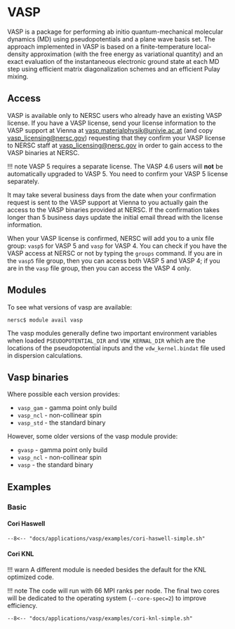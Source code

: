 # VASP

VASP is a package for performing ab initio quantum-mechanical
molecular dynamics (MD) using pseudopotentials and a plane wave basis
set. The approach implemented in VASP is based on a finite-temperature
local-density approximation (with the free energy as variational
quantity) and an exact evaluation of the instantaneous electronic
ground state at each MD step using efficient matrix diagonalization
schemes and an efficient Pulay mixing.

## Access

VASP is available only to NERSC users who already have an existing
VASP license.  If you have a VASP license, send your license
information to the VASP support at Vienna at
vasp.materialphysik@univie.ac.at (and copy <vasp_licensing@nersc.gov>)
requesting that they confirm your VASP license to NERSC staff at
vasp_licensing@nersc.gov in order to gain access to the VASP binaries
at NERSC.

!!! note
	VASP 5 requires a separate license. The VASP 4.6 users will
	**not** be automatically upgraded to VASP 5. You need to
	confirm your VASP 5 license separately.

It may take several business days from the date when your confirmation
request is sent to the VASP support at Vienna to you actually gain the
access to the VASP binaries provided at NERSC. If the confirmation
takes longer than 5 business days update the initial email thread with
the license information.

When your VASP license is confirmed, NERSC will add you to a unix file
group: `vasp5` for VASP 5 and `vasp` for VASP 4. You can check if you have
the VASP access at NERSC or not by typing the `groups` command. If you
are in the `vasp5` file group, then you can access both VASP 5 and VASP
4; if you are in the `vasp` file group, then you can access the VASP 4
only.

## Modules

To see what versions of vasp are available:
```shell
nersc$ module avail vasp
```

The vasp modules generally define two important environment variables
when loaded `PSEUDOPOTENTIAL_DIR` and `VDW_KERNAL_DIR` which are the
locations of the pseudopotential inputs and the `vdw_kernel.bindat`
file used in dispersion calculations.

## Vasp binaries

Where possible each version provides:

* `vasp_gam` - gamma point only build
* `vasp_ncl` - non-collinear spin
* `vasp_std` - the standard binary

However, some older versions of the vasp module provide:

* `gvasp` - gamma point only build
* `vasp_ncl` - non-collinear spin
* `vasp` - the standard binary

## Examples

### Basic

#### Cori Haswell

```slurm
--8<-- "docs/applications/vasp/examples/cori-haswell-simple.sh"
```

#### Cori KNL

!!! warn
	A different module is needed besides the default for the KNL
	optimized code.

!!! note
	The code will run with 66 MPI ranks per node. The final two cores
	will be dedicated to the operating system (`--core-spec=2`) to
	improve efficiency.

```slurm
--8<-- "docs/applications/vasp/examples/cori-knl-simple.sh"
```
